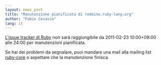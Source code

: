 ```yaml
---
layout: news_post
title: "Manutenzione pianificata di redmine.ruby-lang.org"
author: "Fabio Cevasco"
lang: it
---
```


[L\'issue tracker di Ruby][1] non sarà raggiungibile da 2011-02-23
10:00+09:00 alle 24:00 per manutenzioni pianificata.

Se hai dei problemi da segnalare, puoi mandare una mail alla mailing
list [ruby-core](../mailto:ruby-core@ruby-lang.org) o aspettare che la
manutenzione finisca.



[1]: https://bugs.ruby-lang.org
